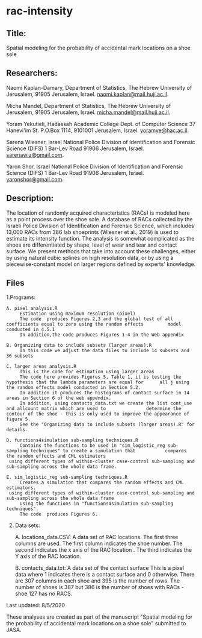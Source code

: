 # rac-intensity
Title:
------
Spatial modeling for the probability of accidental mark locations on a shoe sole

Researchers: 
------------
Naomi Kaplan-Damary, Department of Statistics, The Hebrew University of Jerusalem, 91905 Jerusalem, Israel. naomi.kaplan@mail.huji.ac.il.

Micha Mandel, Department of Statistics, The Hebrew University of Jerusalem, 91905 Jerusalem, Israel. micha.mandel@mail.huji.ac.il.

Yoram Yekutieli, Hadassah Academic College Dept. of Computer Science 37 Hanevi'im St. P.O.Box 1114, 9101001 Jerusalem, Israel. yoramye@hac.ac.il.

Sarena Wiesner, Israel National Police Division of Identification and Forensic Science (DIFS) 1 Bar-Lev Road 91906 Jerusalem, Israel. sarenawiz@gmail.com.

Yaron Shor, Israel National Police Division of Identification and Forensic Science (DIFS) 1 Bar-Lev Road 91906 Jerusalem, Israel. yaronshor@gmail.com.

Description:
------------
The location of randomly acquired characteristics (RACs) is modeled here as a point process over the shoe sole.
A database of RACs collected by the Israeli Police Division of Identification and Forensic Science, which includes 13,000 RACs from 386 lab shoeprints (Wiesner et al., 2019) is used  to estimate its intensity function. 
The analysis is somewhat complicated as the shoes are differentiated by shape, level of wear and tear and contact surface. 
We present methods that take into account these challenges, either by using natural cubic splines on high resolution data, or by using a piecewise-constant model on larger regions defined by experts' knowledge.

Files
----- 
1.Programs:

	A. pixel analysis.R
		 Estimation using maximum resolution (pixel)
		 The code  produces Figures 2,3 and the global test of all coefficients equal to zero using the random effects         model conducted in 4.5.1
		 In addition,the code produces Figures 1-4 in the Web appendix 

	B. Organizing data to include subsets (larger areas).R
		 In this code we adjust the data files to include 14 subsets and 36 subsets

	C. larger areas analysis.R
		 This is the code for estimation using larger areas
		 The code here provides Figures 5, Table 1, it is testing the hypothesis that the lambda parameters are equal for      all j using the random effects model conducted in Section 5.2.
		 In addition it produces the histograms of contact surface in 14 areas in Section 6 of the web appendix.
		 In addition, using contacts_data.txt we create the list cont_use  and allcount matrix which are used to               determine the contour of the shoe - this is only used to improve the appearance of figure 5. 
		 See the "Organizing data to include subsets (larger areas).R" for details.

	D. functions4simulation sub-sampling techniques.R
		 Contains the functions to be used in "sim_logistic_reg sub-sampling techniques" to create a simulation that           compares the random effects and CML estimators
  	 using different types of within-cluster case-control sub-sampling and sub-sampling across the whole data frame.

	E. sim_logistic_reg sub-sampling techniques.R
		 Creates a simulation that compares the random effects and CML estimators.
  	 using different types of within-cluster case-control sub-sampling and sub-sampling across the whole data frame
		 using the functions in "functions4simulation sub-sampling techniques".
		 The code  produces Figures 6.


2. Data sets:


	A. locations_data.CSV: A data set of RAC locations. 
     The first three columns are used. 
     The first column indicates the shoe number.
     The second indicates the x axis of the RAC location .
     The third indicates the Y axis of the RAC location.
 
	B. contacts_data.txt: A data set of the contact surface 
     This is a pixel data where 1 indicates there is a contact surface and 0 otherwise.
     There are 307 columns in each shoe and 395 is the number of rows.
     The number of shoes is 387 but 386 is the number of shoes with RACs - shoe 127 has no RACS.

Last updated: 8/5/2020


These analyses are created as part of the manuscript "Spatial modeling for the probability of accidental mark locations on a shoe sole" submitted to JASA.  
